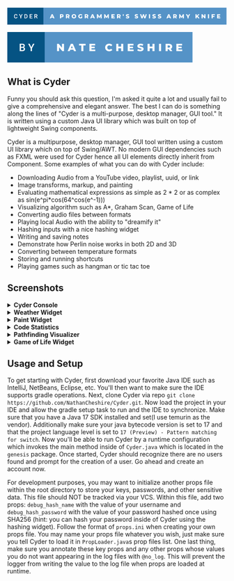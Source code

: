 ![](./static/svgs/Primary.svg)

![](./static/svgs/Secondary.svg)

## What is Cyder

Funny you should ask this question, I'm asked it quite a lot and usually fail to give a comprehensive and elegant
answer. The best I can do is something along the lines of "Cyder is a multi-purpose, desktop manager, GUI tool." It is
written using a custom Java UI library which was built on top of lightweight Swing components.

Cyder is a multipurpose, desktop manager, GUI tool written using a custom UI library which on top of Swing/AWT. No
modern GUI dependencies such as FXML were used for Cyder hence all UI elements directly inherit from Component. Some
examples of what you can do with Cyder include:

* Downloading Audio from a YouTube video, playlist, uuid, or link
* Image transforms, markup, and painting
* Evaluating mathematical expressions as simple as 2 * 2 or as complex as sin(e^pi*cos(64^cos(e^-1)))
* Visualizing algorithm such as A*, Graham Scan, Game of Life
* Converting audio files between formats
* Playing local Audio with the ability to "dreamify it"
* Hashing inputs with a nice hashing widget
* Writing and saving notes
* Demonstrate how Perlin noise works in both 2D and 3D
* Converting between temperature formats
* Storing and running shortcuts
* Playing games such as hangman or tic tac toe

## Screenshots

<details>
<summary><b>Cyder Console</b></summary>
<br>
<img src="https://user-images.githubusercontent.com/60986919/163657071-17f9866c-bf2b-4307-9c8f-cf7e97982af9.png" alt="Liminal Cyder" width="700">
</details>

<details>
<summary><b>Weather Widget</b></summary>
<br>
<img src="https://user-images.githubusercontent.com/60986919/156911464-73221df7-68fa-4ce3-8211-555ddc9c0ac2.png" alt="Weather" width="400">
</details>

<details>
<summary><b>Paint Widget</b></summary>
<br>
<img src="https://user-images.githubusercontent.com/60986919/158036314-055f87d4-b21c-4eec-a92c-d65561c75483.png" alt="Paint widget" width="600">
<img src="https://user-images.githubusercontent.com/60986919/158036316-0abe20d4-3414-40e9-8da5-5ec83430d54d.png" alt="Paint widget controls" width="600">
</details>

<details>
<summary><b>Code Statistics</b></summary>
<img src="https://user-images.githubusercontent.com/60986919/160317468-6df0680f-8d49-413b-a09e-43d38839d441.png" alt="Code Statistics" width="300">
<br>
</details>

<details>
<summary><b>Pathfinding Visualizer</b></summary>
<br>
https://user-images.githubusercontent.com/60986919/161394292-cb7bf459-d405-4efc-8ea1-33a127036a69.mp4
</details>

<details>
<summary><b>Game of Life Widget</b></summary>
<br>
https://user-images.githubusercontent.com/60986919/160253262-8b10844a-6385-4328-ab84-961d05777526.mp4
</details>

## Usage and Setup

To get starting with Cyder, first download your favorite Java IDE such as IntelliJ, NetBeans, Eclipse, etc. You'll then
want to make sure the IDE supports gradle operations. Next, clone Cyder via
repo `git clone https://github.com/NathanCheshire/Cyder.git`. Now load the project in your IDE and allow the gradle
setup task to run and the IDE to synchronize. Make sure that you have a Java 17 SDK installed and set(I use temurin as
the vendor). Additionally make sure your java bytecode version is set to 17 and that the project language level is set
to `17 (Preview) - Pattern matching for switch`. Now you'll be able to run Cyder by a runtime configuration which
invokes the main method inside of `Cyder.java` which is located in the `genesis` package. Once started, Cyder should
recognize there are no users found and prompt for the creation of a user. Go ahead and create an account now.

For development purposes, you may want to initialize another props file within the root directory to store your keys,
passwords, and other sensitive data. This file should NOT be tracked via your VCS. Within this file, add two
props: `debug_hash_name` with the value of your username and `debug_hash_password` with the value of your password
hashed once using SHA256 (hint: you can hash your password inside of Cyder using the hashing widget). Follow the format
of `props.ini` when creating your own props file. You may name your props file whatever you wish, just make sure you
tell Cyder to load it in `PropLoader.java`s prop files list. One last thing, make sure you annotate these key props and
any other props whose values you do not want appearing in the log files with `@no_log`. This will prevent the logger
from writing the value to the log file when props are loaded at runtime.

